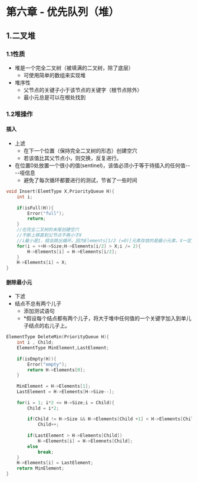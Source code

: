 # 第六章 - 优先队列（堆）

## 1.二叉堆

### 1.1性质

- 堆是一个完全二叉树（被填满的二叉树，除了底层）
  - 可使用简单的数组来实现堆
- 堆序性 
  - 父节点的关键子小于该节点的关键字（根节点除外）
  - 最小元总是可以在根处找到



### 1.2堆操作

#### 插入

- 上滤
  - 在下一个位置（保持完全二叉树的形态）创建空穴
  - 若该值比其父节点小，则交换，反复进行。
- 在位置0处放置一个很小的值(sentinel)，该值必须小于等于待插入的任何值----哑信息
  - 避免了每次循环都要进行的测试，节省了一些时间

```c
void Insert(ElemtType X,PriorityQueue H){
    int i;
    
    if(isFull(H)){
        Error("full");
        return;
    }
    //在完全二叉树的末尾创建空穴
    //不断上移直到父节点不再小于X
    //i最小是1，就会跳出循环。因为Elements[1/2 (=0)]元素存放的是最小元素，X一定大于该元素，故不会死循环
    for(i = ++H->Size;H->Elements[i/2] > X;i /= 2){
        H->Elements[i] = H->Elements[i/2];
    }
    H->Elements[i] = X;
}
```

#### 删除最小元

- 下滤
- 结点不总有两个儿子
  - 添加测试语句
  - *假设每个结点都有两个儿子，将大于堆中任何值的一个关键字加入到单儿子结点的右儿子上。

```c
ElementType DeleteMin(PriorityQueue H){
    int i , Child;
    ElementType MinElement,LastElement;
    
    if(isEmpty(H)){
        Error("empty");
        return H->Elements[0];
    }
    
    MinElement = H->Elements[1];
    LastElement = H->Elements[H->Size--];
    
    for(i = 1; i*2 <= H->Size;i = Child){
        Child = i*2;
        
        if(Child != H->Size && H->Elements[Child +1] < H->Elements[Child])
            Child++;
        
        if(LastElement > H->Elements[Child])
            H->Elements[i] = H->Elemnets[Child];
        else
            break;
    }
    H->Elements[i] = LastElement;
    return MinElement;
}
```

